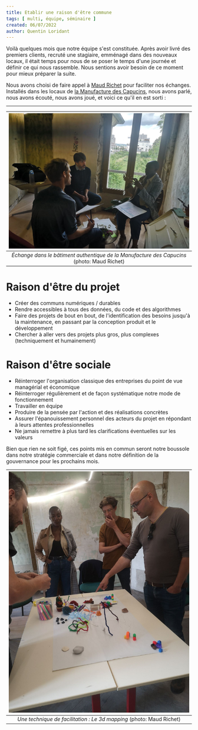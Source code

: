 ```yaml
---
title: Etablir une raison d'être commune
tags: [ multi, équipe, séminaire ]
created: 06/07/2022
author: Quentin Loridant
---
```


Voilà quelques mois que notre équipe s'est constituée. Après avoir livré des premiers clients, recruté une stagiaire, emménagé dans des nouveaux locaux, il était temps pour nous de se poser le temps d'une journée et définir ce qui nous rassemble. Nous sentions avoir besoin de ce moment pour mieux préparer la suite.

Nous avons choisi de faire appel à [Maud Richet](https://www.linkedin.com/in/maudrichet/) pour faciliter nos échanges. Installés dans les locaux de [la Manufacture des Capucins](https://lamanufacturedescapucins.coop/), nous avons parlé, nous avons écouté, nous avons joué, et voici ce qu'il en est sorti :

---
|![Reflexion](https://raw.githubusercontent.com/multi-coop/multi-site-contents/main/images/blog/reflexion.jpeg)|
|:--:|
| *Échange dans le bâtiment authentique de la Manufacture des Capucins* (photo: Maud Richet)|

# Raison d'être du projet

* Créer des communs numériques / durables
* Rendre accessibles à tous des données, du code et des algorithmes
* Faire des projets de bout en bout, de l'identification des besoins jusqu'à la maintenance, en passant par la conception produit et le développement
* Chercher à aller vers des projets plus gros, plus complexes (techniquement et humainement)

# Raison d'être sociale

* Réinterroger l'organisation classique des entreprises du point de vue managérial et économique
* Réinterroger régulièrement et de façon systématique notre mode de fonctionnement
* Travailler en équipe
* Produire de la pensée par l'action et des réalisations concrètes
* Assurer l'épanouissement personnel des acteurs du projet en répondant à leurs attentes professionnelles
* Ne jamais remettre à plus tard les clarifications éventuelles sur les valeurs

Bien que rien ne soit figé, ces points mis en commun seront notre boussole dans notre stratégie commerciale et dans notre définition de la gouvernance pour les prochains mois.

|![Une technique de facilitation : Le 3d mapping](https://raw.githubusercontent.com/multi-coop/multi-site-contents/main/images/blog/3d_mapping.jpeg)|
|:--:|
| *Une technique de facilitation : Le 3d mapping* (photo: Maud Richet)|
